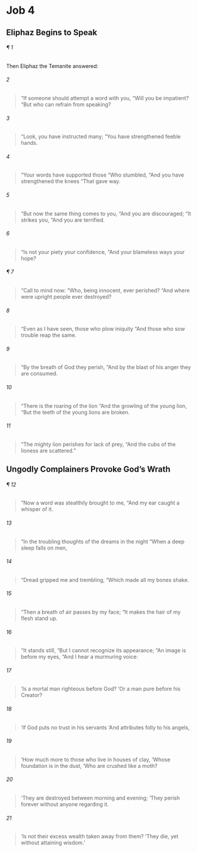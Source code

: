 # Job 4
## Eliphaz Begins to Speak
###### ¶ 1
Then Eliphaz the Temanite answered:
###### 2
> “If someone should attempt a word with you,
> “Will you be impatient?
> “But who can refrain from speaking?
###### 3
> “Look, you have instructed many;
> “You have strengthened feeble hands.
###### 4
> “Your words have supported those
> “Who stumbled,
> “And you have strengthened the knees
> “That gave way.
###### 5
> “But now the same thing comes to you,
> “And you are discouraged;
> “It strikes you,
> “And you are terrified.
###### 6
> “Is not your piety your confidence,
> “And your blameless ways your hope?
###### ¶ 7
> “Call to mind now:
> “Who, being innocent, ever perished?
> “And where were upright people ever destroyed?
###### 8
> “Even as I have seen, those who plow iniquity
> “And those who sow trouble reap the same.
###### 9
> “By the breath of God they perish,
> “And by the blast of his anger they are consumed.
###### 10
> “There is the roaring of the lion
> “And the growling of the young lion,
> “But the teeth of the young lions are broken.
###### 11
> “The mighty lion perishes for lack of prey,
> “And the cubs of the lioness are scattered.”
## Ungodly Complainers Provoke God’s Wrath
###### ¶ 12
> “Now a word was stealthily brought to me,
> “And my ear caught a whisper of it.
###### 13
> “In the troubling thoughts of the dreams in the night
> “When a deep sleep falls on men,
###### 14
> “Dread gripped me and trembling,
> “Which made all my bones shake.
###### 15
> “Then a breath of air passes by my face;
> “It makes the hair of my flesh stand up.
###### 16
> “It stands still,
> “But I cannot recognize its appearance;
> “An image is before my eyes,
> “And I hear a murmuring voice:
###### 17
> ‘Is a mortal man righteous before God?
> ‘Or a man pure before his Creator?
###### 18
> ‘If God puts no trust in his servants
> ‘And attributes folly to his angels,
###### 19
> ‘How much more to those who live in houses of clay,
> ‘Whose foundation is in the dust,
> ‘Who are crushed like a moth?
###### 20
> ‘They are destroyed between morning and evening;
> ‘They perish forever without anyone regarding it.
###### 21
> ‘Is not their excess wealth taken away from them?
> ‘They die, yet without attaining wisdom.’
